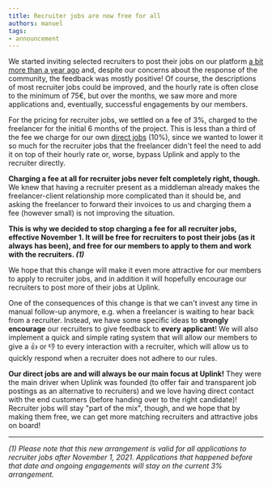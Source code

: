 ```yaml
---
title: Recruiter jobs are now free for all
authors: manuel
tags:
- announcement
---
```


We started inviting selected recruiters to post their jobs on our platform [a bit more than a year ago](https://uplink.tech/blog/announcing-our-first-recruiting-partner-nemensis/) and, despite our concerns about the response of the community, the feedback was mostly positive! Of course, the descriptions of most recruiter jobs could be improved, and the hourly rate is often close to the minimum of 75€, but over the months, we saw more and more applications and, eventually, successful engagements by our members.

For the pricing for recruiter jobs, we settled on a fee of 3%, charged to the freelancer for the initial 6 months of the project. This is less than a third of the fee we charge for our own [direct jobs](https://uplink.tech/knowledge-base/freelancers/direct-jobs/) (10%), since we wanted to lower it so much for the recruiter jobs that the freelancer didn't feel the need to add it on top of their hourly rate or, worse, bypass Uplink and apply to the recruiter directly.

**Charging a fee at all for recruiter jobs never felt completely right, though.** We knew that having a recruiter present as a middleman already makes the freelancer-client relationship more complicated than it should be, and asking the freelancer to forward their invoices to us and charging them a fee (however small) is not improving the situation.

**This is why we decided to stop charging a fee for all recruiter jobs, effective November 1. It will be free for recruiters to post their jobs (as it always has been), and free for our members to apply to them and work with the recruiters. _(1)_**

We hope that this change will make it even more attractive for our members to apply to recruiter jobs, and in addition it will hopefully encourage our recruiters to post more of their jobs at Uplink.

One of the consequences of this change is that we can't invest any time in manual follow-up anymore, e.g. when a freelancer is waiting to hear back from a recruiter. Instead, we have some specific ideas to **strongly encourage** our recruiters to give feedback to **every applicant**! We will also implement a quick and simple rating system that will allow our members to give a 👍 or 👎 to every interaction with a recruiter, which will allow us to quickly respond when a recruiter does not adhere to our rules.

**Our direct jobs are and will always be our main focus at Uplink!** They were the main driver when Uplink was founded (to offer fair and transparent job postings as an alternative to recruiters) and we love having direct contact with the end customers (before handing over to the right candidate)! Recruiter jobs will stay "part of the mix", though, and we hope that by making them free, we can get more matching recruiters and attractive jobs on board!

---

_(1) Please note that this new arrangement is valid for all applications to recruiter jobs after November 1, 2021. Applications that happened before that date and ongoing engagements will stay on the current 3% arrangement._
